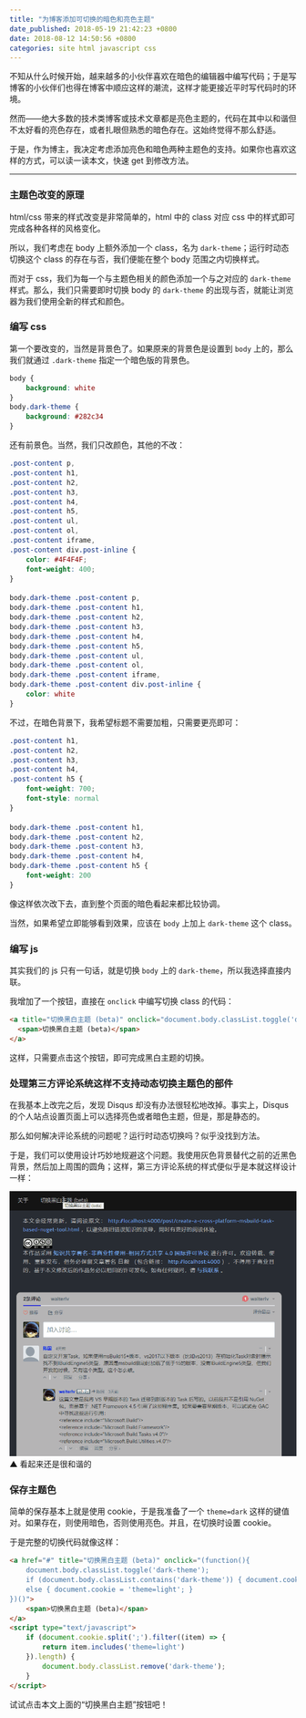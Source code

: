 ```yaml
---
title: "为博客添加可切换的暗色和亮色主题"
date_published: 2018-05-19 21:42:23 +0800
date: 2018-08-12 14:50:56 +0800
categories: site html javascript css
---
```


不知从什么时候开始，越来越多的小伙伴喜欢在暗色的编辑器中编写代码；于是写博客的小伙伴们也得在博客中顺应这样的潮流，这样才能更接近平时写代码时的环境。

然而——绝大多数的技术类博客或技术文章都是亮色主题的，代码在其中以和谐但不太好看的亮色存在，或者扎眼但熟悉的暗色存在。这始终觉得不那么舒适。

于是，作为博主，我决定考虑添加亮色和暗色两种主题色的支持。如果你也喜欢这样的方式，可以读一读本文，快速 get 到修改方法。

---

<div id="toc"></div>

### 主题色改变的原理

html/css 带来的样式改变是非常简单的，html 中的 class 对应 css 中的样式即可完成各种各样的风格变化。

所以，我们考虑在 body 上额外添加一个 class，名为 `dark-theme`；运行时动态切换这个 class 的存在与否，我们便能在整个 body 范围之内切换样式。

而对于 css，我们为每一个与主题色相关的颜色添加一个与之对应的 `dark-theme` 样式。那么，我们只需要即时切换 body 的 `dark-theme` 的出现与否，就能让浏览器为我们使用全新的样式和颜色。

### 编写 css

第一个要改变的，当然是背景色了。如果原来的背景色是设置到 `body` 上的，那么我们就通过 `.dark-theme` 指定一个暗色版的背景色。

```css
body {
    background: white
}
body.dark-theme {
    background: #282c34
}
```

还有前景色。当然，我们只改颜色，其他的不改：

```css
.post-content p,
.post-content h1,
.post-content h2,
.post-content h3,
.post-content h4,
.post-content h5,
.post-content ul,
.post-content ol,
.post-content iframe,
.post-content div.post-inline {
    color: #4F4F4F;
    font-weight: 400;
}

body.dark-theme .post-content p,
body.dark-theme .post-content h1,
body.dark-theme .post-content h2,
body.dark-theme .post-content h3,
body.dark-theme .post-content h4,
body.dark-theme .post-content h5,
body.dark-theme .post-content ul,
body.dark-theme .post-content ol,
body.dark-theme .post-content iframe,
body.dark-theme .post-content div.post-inline {
    color: white
}
```

不过，在暗色背景下，我希望标题不需要加粗，只需要更亮即可：

```css
.post-content h1,
.post-content h2,
.post-content h3,
.post-content h4,
.post-content h5 {
    font-weight: 700;
    font-style: normal
}

body.dark-theme .post-content h1,
body.dark-theme .post-content h2,
body.dark-theme .post-content h3,
body.dark-theme .post-content h4,
body.dark-theme .post-content h5 {
    font-weight: 200
}
```

像这样依次改下去，直到整个页面的暗色看起来都比较协调。

当然，如果希望立即能够看到效果，应该在 `body` 上加上 `dark-theme` 这个 class。

### 编写 js

其实我们的 js 只有一句话，就是切换 `body` 上的 `dark-theme`，所以我选择直接内联。

我增加了一个按钮，直接在 `onclick` 中编写切换 class 的代码：

```html
<a title="切换黑白主题 (beta)" onclick="document.body.classList.toggle('dark-theme');">
  <span>切换黑白主题 (beta)</span>
</a>
```

这样，只需要点击这个按钮，即可完成黑白主题的切换。

### 处理第三方评论系统这样不支持动态切换主题色的部件

在我基本上改完之后，发现 Disqus 却没有办法很轻松地改掉。事实上，Disqus 的个人站点设置页面上可以选择亮色或者暗色主题，但是，那是静态的。

那么如何解决评论系统的问题呢？运行时动态切换吗？似乎没找到方法。

于是，我们可以使用设计巧妙地规避这个问题。我使用灰色背景替代之前的近黑色背景，然后加上周围的圆角；这样，第三方评论系统的样式便似乎是本就这样设计一样：

![切换 disqus 主题](/static/posts/2018-05-19-disqus-theme.gif)  
▲ 看起来还是很和谐的

### 保存主题色

简单的保存基本上就是使用 cookie，于是我准备了一个 `theme=dark` 这样的键值对。如果存在，则使用暗色，否则使用亮色。并且，在切换时设置 cookie。

于是完整的切换代码就像这样：

```html
<a href="#" title="切换黑白主题 (beta)" onclick="(function(){
    document.body.classList.toggle('dark-theme');
    if (document.body.classList.contains('dark-theme')) { document.cookie = 'theme=dark'; }
    else { document.cookie = 'theme=light'; }
})()">
    <span>切换黑白主题 (beta)</span>
</a>
<script type="text/javascript">
    if (document.cookie.split(';').filter((item) => {
        return item.includes('theme=light')
    }).length) {
        document.body.classList.remove('dark-theme');
    }
</script>
```

试试点击本文上面的“切换黑白主题”按钮吧！

